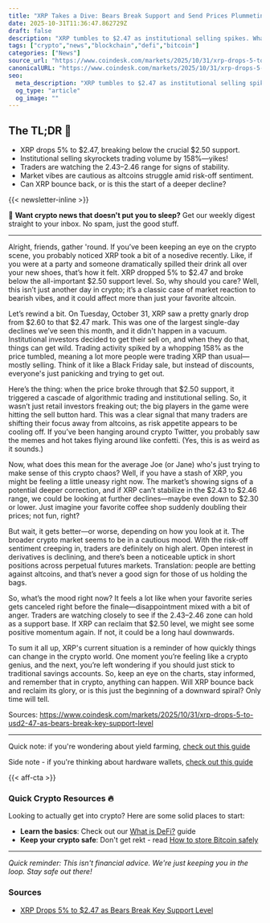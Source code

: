 ```yaml
---
title: "XRP Takes a Dive: Bears Break Support and Send Prices Plummeting"
date: 2025-10-31T11:36:47.862729Z
draft: false
description: "XRP tumbles to $2.47 as institutional selling spikes. What does this mean for crypto investors? Let's break it down."
tags: ["crypto","news","blockchain","defi","bitcoin"]
categories: ["News"]
source_url: "https://www.coindesk.com/markets/2025/10/31/xrp-drops-5-to-usd2-47-as-bears-break-key-support-level"
canonicalURL: "https://www.coindesk.com/markets/2025/10/31/xrp-drops-5-to-usd2-47-as-bears-break-key-support-level"
seo:
  meta_description: "XRP tumbles to $2.47 as institutional selling spikes. What does this mean for crypto investors? Let's break it down."
  og_type: "article"
  og_image: ""
---
```


## The TL;DR 📝

- XRP drops 5% to $2.47, breaking below the crucial $2.50 support.
- Institutional selling skyrockets trading volume by 158%—yikes!
- Traders are watching the $2.43–$2.46 range for signs of stability.
- Market vibes are cautious as altcoins struggle amid risk-off sentiment.
- Can XRP bounce back, or is this the start of a deeper decline?

{{< newsletter-inline >}}

📧 **Want crypto news that doesn't put you to sleep?** Get our weekly digest straight to your inbox. No spam, just the good stuff.

---

Alright, friends, gather 'round. If you’ve been keeping an eye on the crypto scene, you probably noticed XRP took a bit of a nosedive recently. Like, if you were at a party and someone dramatically spilled their drink all over your new shoes, that’s how it felt. XRP dropped 5% to $2.47 and broke below the all-important $2.50 support level. So, why should you care? Well, this isn’t just another day in crypto; it’s a classic case of market reaction to bearish vibes, and it could affect more than just your favorite altcoin.

Let’s rewind a bit. On Tuesday, October 31, XRP saw a pretty gnarly drop from $2.60 to that $2.47 mark. This was one of the largest single-day declines we’ve seen this month, and it didn't happen in a vacuum. Institutional investors decided to get their sell on, and when they do that, things can get wild. Trading activity spiked by a whopping 158% as the price tumbled, meaning a lot more people were trading XRP than usual—mostly selling. Think of it like a Black Friday sale, but instead of discounts, everyone's just panicking and trying to get out.

Here’s the thing: when the price broke through that $2.50 support, it triggered a cascade of algorithmic trading and institutional selling. So, it wasn’t just retail investors freaking out; the big players in the game were hitting the sell button hard. This was a clear signal that many traders are shifting their focus away from altcoins, as risk appetite appears to be cooling off. If you’ve been hanging around crypto Twitter, you probably saw the memes and hot takes flying around like confetti. (Yes, this is as weird as it sounds.)

Now, what does this mean for the average Joe (or Jane) who's just trying to make sense of this crypto chaos? Well, if you have a stash of XRP, you might be feeling a little uneasy right now. The market’s showing signs of a potential deeper correction, and if XRP can’t stabilize in the $2.43 to $2.46 range, we could be looking at further declines—maybe even down to $2.30 or lower. Just imagine your favorite coffee shop suddenly doubling their prices; not fun, right?

But wait, it gets better—or worse, depending on how you look at it. The broader crypto market seems to be in a cautious mood. With the risk-off sentiment creeping in, traders are definitely on high alert. Open interest in derivatives is declining, and there’s been a noticeable uptick in short positions across perpetual futures markets. Translation: people are betting against altcoins, and that’s never a good sign for those of us holding the bags. 

So, what’s the mood right now? It feels a lot like when your favorite series gets canceled right before the finale—disappointment mixed with a bit of anger. Traders are watching closely to see if the $2.43–$2.46 zone can hold as a support base. If XRP can reclaim that $2.50 level, we might see some positive momentum again. If not, it could be a long haul downwards.

To sum it all up, XRP's current situation is a reminder of how quickly things can change in the crypto world. One moment you’re feeling like a crypto genius, and the next, you’re left wondering if you should just stick to traditional savings accounts. So, keep an eye on the charts, stay informed, and remember that in crypto, anything can happen. Will XRP bounce back and reclaim its glory, or is this just the beginning of a downward spiral? Only time will tell.

Sources: https://www.coindesk.com/markets/2025/10/31/xrp-drops-5-to-usd2-47-as-bears-break-key-support-level

---

Quick note: if you're wondering about yield farming, [check out this guide](/pages/yield-farming-explained/)

Side note - if you're thinking about hardware wallets, [check out this guide](/pages/best-hardware-wallets/)

{{< aff-cta >}}

### Quick Crypto Resources 🔥

Looking to actually get into crypto? Here are some solid places to start:
- **Learn the basics**: Check out our [What is DeFi?](/pages/what-is-defi/) guide
- **Keep your crypto safe**: Don't get rekt - read [How to store Bitcoin safely](/pages/how-to-store-bitcoin-safely/)


---

_Quick reminder: This isn't financial advice. We're just keeping you in the loop. Stay safe out there!_

### Sources
- [XRP Drops 5% to $2.47 as Bears Break Key Support Level](https://www.coindesk.com/markets/2025/10/31/xrp-drops-5-to-usd2-47-as-bears-break-key-support-level)

